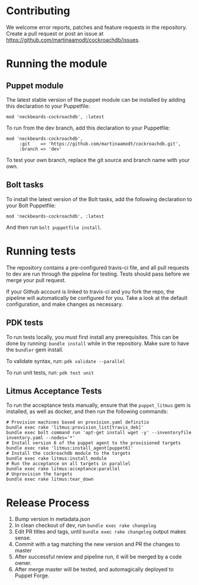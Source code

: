 # Contributing
We welcome error reports, patches and feature requests in the repository. Create a pull request or post an issue at https://github.com/martinaamodt/cockroachdb/issues.

# Running the module
## Puppet module
The latest stable version of the puppet module can be installed by adding this declaration to your Puppetfile:
```Puppet
mod 'neckbeards-cockroachdb', :latest
```

To run from the dev branch, add this declaration to your Puppetfile:
```Puppet
mod 'neckbeards-cockroachdb',
     :git    => 'https://github.com/martinaamodt/cockroachdb.git',
     :branch => 'dev'
```
To test your own branch, replace the git source and branch name with your own.

## Bolt tasks
To install the latest version of the Bolt tasks, add the following declaration to your Bolt Puppetfile:
```Puppet
mod 'neckbeards-cockroachdb', :latest
```
And then run `bolt puppetfile install`.

# Running tests
The repository contains a pre-configured travis-ci file, and all pull requests to dev are run through the pipeline for testing. Tests should pass before we merge your pull request.

If your Github account is linked to travis-ci and you fork the repo, the pipeline will automatically be configured for you. Take a look at the default configuration, and make changes as necessary.

## PDK tests
To run tests locally, you must first install any prerequisites. This can be done by running:
`bundle install` while in the repository. Make sure to have the `bundler` gem install.

To validate syntax, run: `pdk validate --parallel`

To run unit tests, run: `pdk test unit`

## Litmus Acceptance Tests
To run the acceptance tests manually, ensure that the `puppet_litmus` gem is installed, as well as docker, and then run the following commands:
```shell script
# Provision machines based on provision.yaml definitio
bundle exec rake 'litmus:provision_list[travis_deb]'
bundle exec bolt command run 'apt-get install wget -y' --inventoryfile inventory.yaml --nodes='*'
# Install version 6 of the puppet agent to the provisioned targets
bundle exec rake 'litmus:install_agent[puppet6]'
# Install the cockroachdb module to the targets
bundle exec rake litmus:install_module
# Run the acceptance on all targets in parallel
bundle exec rake litmus:acceptance:parallel
# Unprovision the targets
bundle exec rake litmus:tear_down
```

# Release Process
1. Bump version in metadata.json
2. In clean checkout of dev, run `bundle exec rake changelog`
3. Edit PR titles and tags, until `bundle exec rake changelog` output makes sense.
4. Commit with a tag matching the new version and PR the changes to master
5. After successful review and pipeline run, it will be merged by a code owner.
6. After merge master will be tested, and automagically deployed to Puppet Forge.